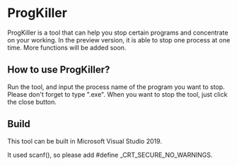 # ProgKiller
ProgKiller is a tool that can help you stop certain programs and concentrate on your working. In the preview version, it is able to stop one process at one time. More functions will be added soon.

## How to use ProgKiller?
Run the tool, and input the process name of the program you want to stop. Please don't forget to type ".exe". When you want to stop the tool, just click the close button.

## Build
This tool can be built in Microsoft Visual Studio 2019. 

It used scanf(), so please add #define _CRT_SECURE_NO_WARNINGS.
